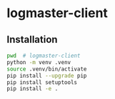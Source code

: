 # logmaster-client

## Installation

```bash
pwd  # logmaster-client
python -m venv .venv
source .venv/bin/activate
pip install --upgrade pip
pip install setuptools
pip install -e .
```
